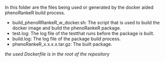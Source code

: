In this folder are the files being used or generated by the docker aided phenoRankeR build process.
- build_phenoRRankeR_w_docker.sh: The script that is used to build the docker image and build the phenoRankeR package.
- test.log: The log file of the testthat runs before the package is built.
- build.log: The log file of the package build process.
- phenoRankeR_x.x.x.x.tar.gz: The built package.

*the used Dockerfile is in the root of the repository*
